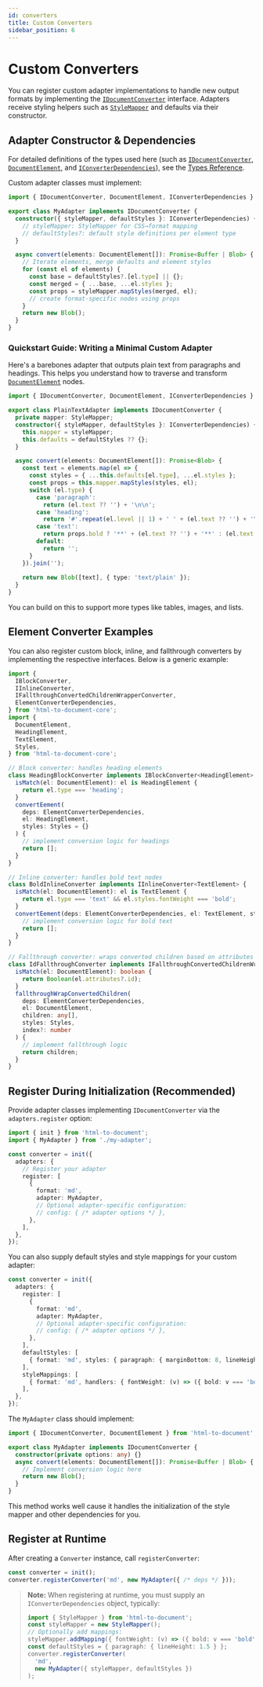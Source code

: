 ```yaml
---
id: converters
title: Custom Converters
sidebar_position: 6
---
```


# Custom Converters

You can register custom adapter implementations to handle new output formats by implementing the [`IDocumentConverter`](./types) interface. Adapters receive styling helpers such as [`StyleMapper`](./types) and defaults via their constructor.

## Adapter Constructor & Dependencies

For detailed definitions of the types used here (such as [`IDocumentConverter`](./types), [`DocumentElement`](./types), and [`IConverterDependencies`](./types)), see the [Types Reference](./types).


Custom adapter classes must implement:
```ts
import { IDocumentConverter, DocumentElement, IConverterDependencies } from 'html-to-document';

export class MyAdapter implements IDocumentConverter {
  constructor({ styleMapper, defaultStyles }: IConverterDependencies) {
    // styleMapper: StyleMapper for CSS→format mapping
    // defaultStyles?: default style definitions per element type
  }

  async convert(elements: DocumentElement[]): Promise<Buffer | Blob> {
    // Iterate elements, merge defaults and element styles
    for (const el of elements) {
      const base = defaultStyles?.[el.type] || {};
      const merged = { ...base, ...el.styles };
      const props = styleMapper.mapStyles(merged, el);
      // create format-specific nodes using props
    }
    return new Blob();
  }
}
```

### Quickstart Guide: Writing a Minimal Custom Adapter

Here's a barebones adapter that outputs plain text from paragraphs and headings. This helps you understand how to traverse and transform [`DocumentElement`](./types) nodes.

```ts
import { IDocumentConverter, DocumentElement, IConverterDependencies } from 'html-to-document';

export class PlainTextAdapter implements IDocumentConverter {
  private mapper: StyleMapper;
  constructor({ styleMapper, defaultStyles }: IConverterDependencies) {
    this.mapper = styleMapper;
    this.defaults = defaultStyles ?? {};
  }

  async convert(elements: DocumentElement[]): Promise<Blob> {
    const text = elements.map(el => {
      const styles = { ...this.defaults[el.type], ...el.styles };
      const props = this.mapper.mapStyles(styles, el);
      switch (el.type) {
        case 'paragraph':
          return (el.text ?? '') + '\n\n';
        case 'heading':
          return '#'.repeat(el.level || 1) + ' ' + (el.text ?? '') + '\n\n';
        case 'text':
          return props.bold ? '**' + (el.text ?? '') + '**' : (el.text ?? '');
        default:
          return '';
      }
    }).join('');
    
    return new Blob([text], { type: 'text/plain' });
  }
}
```

You can build on this to support more types like tables, images, and lists.

## Element Converter Examples

You can also register custom block, inline, and fallthrough converters by
implementing the respective interfaces. Below is a generic example:

```ts
import {
  IBlockConverter,
  IInlineConverter,
  IFallthroughConvertedChildrenWrapperConverter,
  ElementConverterDependencies,
} from 'html-to-document-core';
import {
  DocumentElement,
  HeadingElement,
  TextElement,
  Styles,
} from 'html-to-document-core';

// Block converter: handles heading elements
class HeadingBlockConverter implements IBlockConverter<HeadingElement> {
  isMatch(el: DocumentElement): el is HeadingElement {
    return el.type === 'heading';
  }
  convertEement(
    deps: ElementConverterDependencies,
    el: HeadingElement,
    styles: Styles = {}
  ) {
    // implement conversion logic for headings
    return [];
  }
}

// Inline converter: handles bold text nodes
class BoldInlineConverter implements IInlineConverter<TextElement> {
  isMatch(el: DocumentElement): el is TextElement {
    return el.type === 'text' && el.styles.fontWeight === 'bold';
  }
  convertEement(deps: ElementConverterDependencies, el: TextElement, styles: Styles) {
    // implement conversion logic for bold text
    return [];
  }
}

// Fallthrough converter: wraps converted children based on attributes
class IdFallthroughConverter implements IFallthroughConvertedChildrenWrapperConverter {
  isMatch(el: DocumentElement): boolean {
    return Boolean(el.attributes?.id);
  }
  fallthroughWrapConvertedChildren(
    deps: ElementConverterDependencies,
    el: DocumentElement,
    children: any[],
    styles: Styles,
    index?: number
  ) {
    // implement fallthrough logic
    return children;
  }
}
```

## Register During Initialization (Recommended)

Provide adapter classes implementing `IDocumentConverter` via the `adapters.register` option:
```ts
import { init } from 'html-to-document';
import { MyAdapter } from './my-adapter';

const converter = init({
  adapters: {
    // Register your adapter
    register: [
      {
        format: 'md',
        adapter: MyAdapter,
        // Optional adapter-specific configuration:
        // config: { /* adapter options */ },
      },
    ],
  },
});
```

You can also supply default styles and style mappings for your custom adapter:

```ts
const converter = init({
  adapters: {
    register: [
      {
        format: 'md',
        adapter: MyAdapter,
        // Optional adapter-specific configuration:
        // config: { /* adapter options */ },
      },
    ],
    defaultStyles: [
      { format: 'md', styles: { paragraph: { marginBottom: 8, lineHeight: 1.6 } } },
    ],
    styleMappings: [
      { format: 'md', handlers: { fontWeight: (v) => ({ bold: v === 'bold' }) } },
    ],
  },
});
```

The `MyAdapter` class should implement:
```ts
import { IDocumentConverter, DocumentElement } from 'html-to-document';

export class MyAdapter implements IDocumentConverter {
  constructor(private options: any) {}
  async convert(elements: DocumentElement[]): Promise<Buffer | Blob> {
    // Implement conversion logic here
    return new Blob();
  }
}
```
This method works well cause it handles the initialization of the style mapper and other dependencies for you.

## Register at Runtime

After creating a `Converter` instance, call `registerConverter`:
```ts
const converter = init();
converter.registerConverter('md', new MyAdapter({ /* deps */ }));
```

> **Note:** When registering at runtime, you must supply an `IConverterDependencies` object, typically:
> ```ts
> import { StyleMapper } from 'html-to-document';
> const styleMapper = new StyleMapper();
> // Optionally add mappings:
> styleMapper.addMapping({ fontWeight: (v) => ({ bold: v === 'bold' }) });
> const defaultStyles = { paragraph: { lineHeight: 1.5 } };
> converter.registerConverter(
>   'md',
>   new MyAdapter({ styleMapper, defaultStyles })
> );
> ```